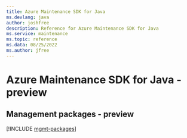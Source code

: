 ```yaml
---
title: Azure Maintenance SDK for Java
ms.devlang: java
author: joshfree
description: Reference for Azure Maintenance SDK for Java
ms.service: maintenance
ms.topic: reference
ms.data: 08/25/2022
ms.author: jfree
---
```

# Azure Maintenance SDK for Java - preview

## Management packages - preview
[!INCLUDE [mgmt-packages](maintenance-mgmt-index.md)]